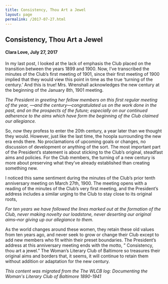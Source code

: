 ```yaml
---
title: Consistency, Thou Art a Jewel
layout: page
permalink: /2017-07-27.html
---
```


## Consistency, Thou Art a Jewel
#### Clara Love, July 27, 2017

In my last post, I looked at the lack of emphasis the Club placed on the transition between the years 1899 and 1900. Now, I’ve transcribed the minutes of the Club’s first meeting of 1901, since their first meeting of 1900 implied that they would view this point in time as the true ‘turning of the century.’ And this is true! Mrs. Wrenshall acknowledges the new century at the beginning of the January 8th, 1901 meeting.

*The President in greeting her fellow members on this first regular meeting of the year, —and the century—congratulated us on the work done in the past, and on the prospects of the future; especially on our continued adherence to the aims which have form the beginning of the Club claimed our allegiance.*

So, *now* they profess to enter the 20th century, a year later than we thought they would. However, just like the last time, the hoopla surrounding the new era ends there. No proclamations of upcoming goals or changes, no discussion of development or anything of the sort. The most important part of the President’s statement is about sticking to the Club’s original, steadfast aims and policies. For the Club members, the turning of a new century is more about preserving what they’ve already established than creating something new.

I noticed this same sentiment during the minutes of the Club’s prior tenth anniversary meeting on March 27th, 1900. The meeting opens with a reading of the minutes of the Club’s very first meeting, and the President’s address includes a similar urging to the Club to stay close to its original roots,

*For ten years we have followed the lines marked out at the formation of the Club, never making novelty our loadstone, never deserting our original aims–nor giving up our allegiance to them.*

As the world changes around these women, they retain these old values from ten years ago, and never seek to grow or change their Club except to add new members who fit within their preset boundaries. The President’s address at this anniversary meeting ends with the motto, ” Consistency, thou art a jewel.” The Woman’s Literary Club of Baltimore so treasures their original aims and borders that, it seems, it will continue to retain them without addition or adaptation for the new century.

*This content was migrated from the The WLCB log: Documenting the Woman's Literary Club of Baltimore 1890-1941*